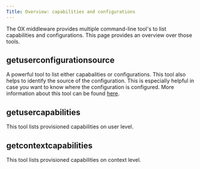 ```yaml
---
Title: Overview: capabilities and configurations
---
```


The OX middleware provides multiple command-line tool's to list capabilities and configurations. This page provides an overview over those tools.

## getuserconfigurationsource

A powerful tool to list either capabalities or configurations. This tool also helps to identify the source of the configuration. 
This is especially helpful in case you want to know where the configuration is configured. More information about this tool 
can be found [here](https://documentation.open-xchange.com/{{current}}/middleware/components/commandlinetools/getuserconfigurationsource.html).

## getusercapabilities 

This tool lists provisioned capabilities on user level.

## getcontextcapabilities

This tool lists provisioned capabilities on context level.